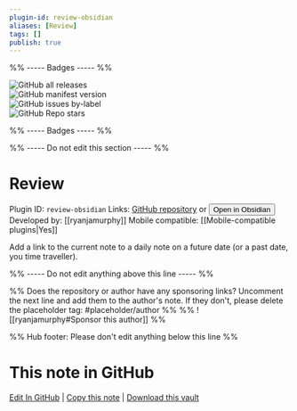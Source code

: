 ```yaml
---
plugin-id: review-obsidian
aliases: [Review]
tags: []
publish: true
---
```


%% ----- Badges ----- %%

![GitHub all releases](https://img.shields.io/github/downloads/ryanjamurphy/review-obsidian/total?color=573E7A&logo=github&style=for-the-badge)  
![GitHub manifest version](https://img.shields.io/github/manifest-json/v/ryanjamurphy/review-obsidian?color=573E7A&logo=github&style=for-the-badge)  
![GitHub issues by-label](https://img.shields.io/github/issues/ryanjamurphy/review-obsidian/help%20wanted?color=573E7A&logo=github&style=for-the-badge)  
![GitHub Repo stars](https://img.shields.io/github/stars/ryanjamurphy/review-obsidian?color=573E7A&logo=github&style=for-the-badge)

%% ----- Badges ----- %%

%% ----- Do not edit this section ----- %%

# Review

Plugin ID: `review-obsidian`
Links: [GitHub repository](https://github.com/ryanjamurphy/review-obsidian) or [<button id=HH>Open in Obsidian</button>](obsidian://show-plugin?id=review-obsidian)
Developed by: [[ryanjamurphy]]
Mobile compatible: [[Mobile-compatible plugins|Yes]]

Add a link to the current note to a daily note on a future date (or a past date, you time traveller).

%% ----- Do not edit anything above this line ----- %%

%% Does the repository or author have any sponsoring links? Uncomment the next line and add them to the author's note. If they don't, please delete the placeholder tag: #placeholder/author %%
%% ![[ryanjamurphy#Sponsor this author]] %%

%% Hub footer: Please don't edit anything below this line %%

# This note in GitHub

<span class="git-footer">[Edit In GitHub](https://github.dev/obsidian-community/obsidian-hub/blob/main/02%20-%20Community%20Expansions/02.05%20All%20Community%20Expansions/Plugins/review-obsidian.md "git-hub-edit-note") | [Copy this note](https://raw.githubusercontent.com/obsidian-community/obsidian-hub/main/02%20-%20Community%20Expansions/02.05%20All%20Community%20Expansions/Plugins/review-obsidian.md "git-hub-copy-note") | [Download this vault](https://github.com/obsidian-community/obsidian-hub/archive/refs/heads/main.zip "git-hub-download-vault") </span>
